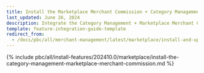 ```yaml
---
title: Install the Marketplace Merchant Commission + Category Management feature
last_updated: June 26, 2024
description: Integrate the Category Management + Marketplace Merchant Commission feature into a Spryker project.
template: feature-integration-guide-template
redirect_from:
  - /docs/pbc/all/merchant-management/latest/marketplace/install-and-upgrade/install-features/install-the-marketplace-merchant-commission-category-management-feature.html
---
```


{% include pbc/all/install-features/202410.0/marketplace/install-the-category-management-marketplace-merchant-commission.md %} <!-- To edit, see /_includes/pbc/all/install-features/202410.0/marketplace/install-the-category-management-marketplace-merchant-commission.md -->
